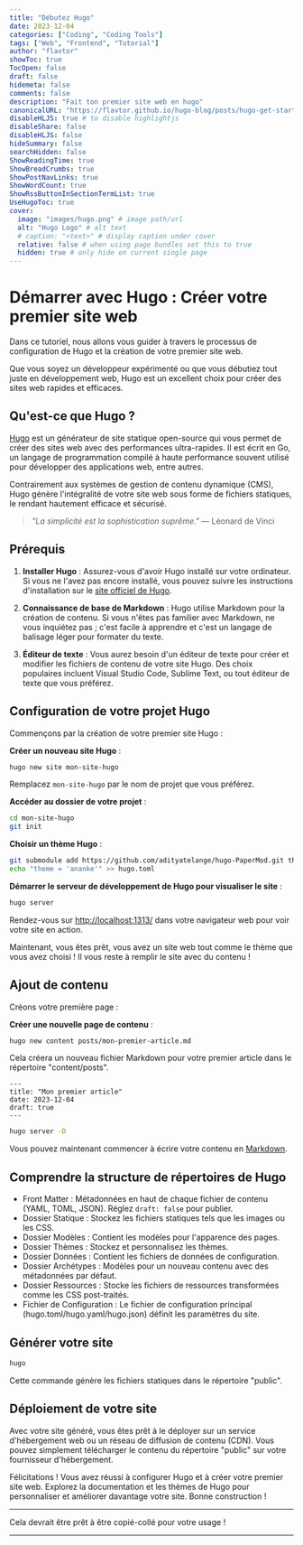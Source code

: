 ```yaml
---
title: "Débutez Hugo"
date: 2023-12-04
categories: ["Coding", "Coding Tools"]
tags: ["Web", "Frontend", "Tutorial"]
author: "flavtor"
showToc: true
TocOpen: false
draft: false
hidemeta: false
comments: false
description: "Fait ton premier site web en hugo"
canonicalURL: "https://flavtor.github.io/hugo-blog/posts/hugo-get-started"
disableHLJS: true # to disable highlightjs
disableShare: false
disableHLJS: false
hideSummary: false
searchHidden: false
ShowReadingTime: true
ShowBreadCrumbs: true
ShowPostNavLinks: true
ShowWordCount: true
ShowRssButtonInSectionTermList: true
UseHugoToc: true
cover:
  image: "images/hugo.png" # image path/url
  alt: "Hugo Logo" # alt text
  # caption: "<text>" # display caption under cover
  relative: false # when using page bundles set this to true
  hidden: true # only hide on current single page
---
```


# Démarrer avec Hugo : Créer votre premier site web

Dans ce tutoriel, nous allons vous guider à travers le processus de configuration de Hugo et la création de votre premier site web.

Que vous soyez un développeur expérimenté ou que vous débutiez tout juste en développement web, Hugo est un excellent choix pour créer des sites web rapides et efficaces.

## Qu'est-ce que Hugo ?

[Hugo](https://gohugo.io/) est un générateur de site statique open-source qui vous permet de créer des sites web avec des performances ultra-rapides. Il est écrit en Go, un langage de programmation compilé à haute performance souvent utilisé pour développer des applications web, entre autres.

Contrairement aux systèmes de gestion de contenu dynamique (CMS), Hugo génère l'intégralité de votre site web sous forme de fichiers statiques, le rendant hautement efficace et sécurisé.

> _"La simplicité est la sophistication suprême."_ — Léonard de Vinci

## Prérequis

1. **Installer Hugo** : Assurez-vous d'avoir Hugo installé sur votre ordinateur. Si vous ne l'avez pas encore installé, vous pouvez suivre les instructions d'installation sur le [site officiel de Hugo](https://gohugo.io/getting-started/installing/).

2. **Connaissance de base de Markdown** : Hugo utilise Markdown pour la création de contenu. Si vous n'êtes pas familier avec Markdown, ne vous inquiétez pas ; c'est facile à apprendre et c'est un langage de balisage léger pour formater du texte.

3. **Éditeur de texte** : Vous aurez besoin d'un éditeur de texte pour créer et modifier les fichiers de contenu de votre site Hugo. Des choix populaires incluent Visual Studio Code, Sublime Text, ou tout éditeur de texte que vous préférez.

## Configuration de votre projet Hugo

Commençons par la création de votre premier site Hugo :

**Créer un nouveau site Hugo** :

```bash
hugo new site mon-site-hugo
```

Remplacez `mon-site-hugo` par le nom de projet que vous préférez.

**Accéder au dossier de votre projet** :

```bash
cd mon-site-hugo
git init
```

**Choisir un thème Hugo** :

```bash
git submodule add https://github.com/adityatelange/hugo-PaperMod.git themes/PaperMod
echo "theme = 'ananke'" >> hugo.toml
```

**Démarrer le serveur de développement de Hugo pour visualiser le site** :

```bash
hugo server
```

Rendez-vous sur [http://localhost:1313/](http://localhost:1313/) dans votre navigateur web pour voir votre site en action.

Maintenant, vous êtes prêt, vous avez un site web tout comme le thème que vous avez choisi ! Il vous reste à remplir le site avec du contenu !

## Ajout de contenu

Créons votre première page :

**Créer une nouvelle page de contenu** :

```bash
hugo new content posts/mon-premier-article.md
```

Cela créera un nouveau fichier Markdown pour votre premier article dans le répertoire "content/posts".

```
---
title: "Mon premier article"
date: 2023-12-04
draft: true
---
```

```bash
hugo server -D
```

Vous pouvez maintenant commencer à écrire votre contenu en [Markdown](https://commonmark.org/help/).

## Comprendre la structure de répertoires de Hugo
- Front Matter : Métadonnées en haut de chaque fichier de contenu (YAML, TOML, JSON). Réglez `draft: false` pour publier.
- Dossier Statique : Stockez les fichiers statiques tels que les images ou les CSS.
- Dossier Modèles : Contient les modèles pour l'apparence des pages.
- Dossier Thèmes : Stockez et personnalisez les thèmes.
- Dossier Données : Contient les fichiers de données de configuration.
- Dossier Archétypes : Modèles pour un nouveau contenu avec des métadonnées par défaut.
- Dossier Ressources : Stocke les fichiers de ressources transformées comme les CSS post-traités.
- Fichier de Configuration : Le fichier de configuration principal (hugo.toml/hugo.yaml/hugo.json) définit les paramètres du site.

## Générer votre site

```bash
hugo
```

Cette commande génère les fichiers statiques dans le répertoire "public".

## Déploiement de votre site

Avec votre site généré, vous êtes prêt à le déployer sur un service d'hébergement web ou un réseau de diffusion de contenu (CDN). Vous pouvez simplement télécharger le contenu du répertoire "public" sur votre fournisseur d'hébergement.

Félicitations ! Vous avez réussi à configurer Hugo et à créer votre premier site web. Explorez la documentation et les thèmes de Hugo pour personnaliser et améliorer davantage votre site. Bonne construction !

---

Cela devrait être prêt à être copié-collé pour votre usage !

---
